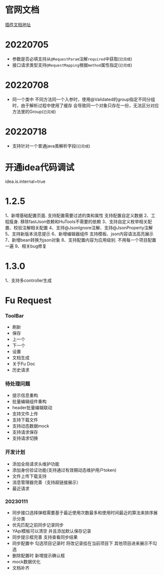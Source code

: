 # 官网文档

[插件文档地址](https://plugins.jetbrains.com/docs/intellij/welcome.html)

# 20220705

- 参数是否必填支持从`@RequestParam`注解`required`中获取(`已完成`)
- 接口请求类型支持`@RequestMapping`根据`method`属性指定(`已完成`)

# 20220708

- 同一个类中 不同方法同一个入参时，使用@Validated的group指定不同分组时，由于解析过程中使用了缓存
  会导致同一个对象只存在一份，无法区分对应方法里的Group(`已完成`)

# 20220718

- 支持针对一个普通java类解析字段(`已完成`)

# 开通idea代码调试

idea.is.internal=true

# 1.2.5

1、新增基础配置页面. 支持配置需要过滤的类和属性 支持配置自定义数据
2、工程瘦身. 移除fastJson依赖和HuTools不需要的依赖
3、支持自定义枚举相关配置、校验注解相关配置
4、支持@JsonIgnore注解、支持@JsonProperty注解
5、支持新版本消息提示
6、新增编辑器组件 支持模板、json内容语法高亮展示
7、新增bean转换为json对象
8、支持配置内容为应用级别. 不用每一个项目配置一遍
9、相关bug修复

# 1.3.0

1、支持多controller生成

# Fu Request

### ToolBar

- 刷新
- 保存
- 上一个
- 下一个
- 设置
- 文档生成
- 关于Fu Doc
- 历史请求

### 待处理问题

- 提示信息重构
- 批量编辑组件重构
- header批量编辑联动
- 支持文件上传
- 支持下载文件
- 支持动态数据mock
- 支持请求保存
- 支持请求切换

### 开发计划

- 添加全局请求头维护功能
- 添加身份验证功能(支持通过有效期动态维护用户token)
- 文件上传下载支持
- 消息管理器完善（支持超链接展示）
- 最近请求

### 20230111

- 同步接口选择弹框需要基于最近使用次数最多和使用时间最近的算法来排序展示分类
- 优先匹配之前同步记录同步
- YApi模板可以清空 并且添加默认保存记录
- 同步提示框完善 支持查看同步结果
- 同步配置中 勾选项目记录时 将改记录挂在当前项目下 其他项目进来展示不勾选
- 删除配置时 新增提示确认框
- mock数据优化
- 文档补齐